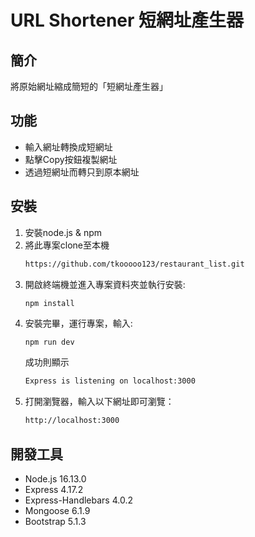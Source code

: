 # URL Shortener 短網址產生器
## 簡介
將原始網址縮成簡短的「短網址產生器」
## 功能
- 輸入網址轉換成短網址
- 點擊Copy按鈕複製網址
- 透過短網址而轉只到原本網址
## 安裝
1. 安裝node.js & npm
2. 將此專案clone至本機
   ```Bash
   https://github.com/tkooooo123/restaurant_list.git
   ```
3. 開啟終端機並進入專案資料夾並執行安裝:
   ```Bash
   npm install
   ```
4. 安裝完畢，運行專案，輸入:
   ```
   npm run dev
   ```
   成功則顯示
   ```Bash
   Express is listening on localhost:3000
   ```
5. 打開瀏覽器，輸入以下網址即可瀏覽：
   ```Bash
   http://localhost:3000
   ```
## 開發工具
- Node.js 16.13.0
- Express 4.17.2
- Express-Handlebars 4.0.2
- Mongoose 6.1.9
- Bootstrap 5.1.3